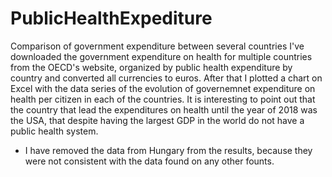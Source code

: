 # PublicHealthExpediture
Comparison of government expenditure between several countries
I've downloaded the government expenditure on health for multiple countries from the OECD's website, organized by public health expenditure by country and converted all
currencies to euros. After that I plotted a chart on Excel with the data series of the evolution of governemnet expenditure on health per citizen in each of the countries.
It is interesting to point out that the country that lead the expenditures on health until the year of 2018 was the USA, that despite having the largest GDP in the world do not
have a public health system.

* I have removed the data from Hungary from the results, because they were not consistent with the data found on any other founts.
